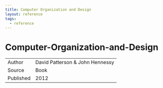 ```yaml
---
title: Computer Organization and Design
layout: reference
tags:
  - reference
---
```


# Computer-Organization-and-Design

|           |                                 |
| --------- | ------------------------------- |
| Author    | David Patterson & John Hennessy |
| Source    | Book                            |
| Published | 2012                            |
